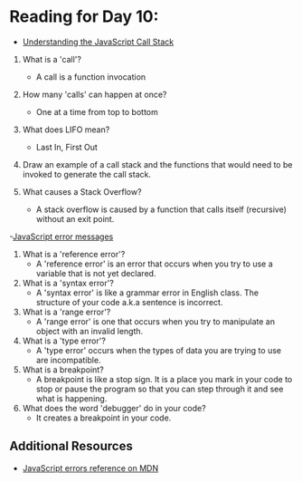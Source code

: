 # Reading for Day 10:

- [Understanding the JavaScript Call Stack](<https://www.freecodecamp.org/news/understanding-the-javascript-call-stack-861e41ae61d4/>)

1. What is a 'call'?
    - A call is a function invocation
2. How many 'calls' can happen at once?
    - One at a time from top to bottom
3. What does LIFO mean?
    - Last In, First Out
4. Draw an example of a call stack and the functions that would need to be invoked to generate the call stack.

5. What causes a Stack Overflow?
    - A stack overflow is caused by a function that calls itself (recursive) without an exit point.

-[JavaScript error messages](<https://codeburst.io/javascript-error-messages-debugging-d23f84f0ae7c>)

1. What is a 'reference error'?
    - A 'reference error' is an error that occurs when you try to use a variable that is not yet declared.
2. What is a 'syntax error'?
    - A 'syntax error' is like a grammar error in English class. The structure of your code a.k.a sentence is incorrect.
3. What is a 'range error'?
    - A 'range error' is one that occurs when you try to manipulate an object with an invalid length.
4. What is a 'type error'?
    - A 'type error' occurs when the types of data you are trying to use are incompatible.
5. What is a breakpoint?
    - A breakpoint is like a stop sign. It is a place you mark in your code to stop or pause the program so that you can step through it and see what is happening.
6. What does the word 'debugger' do in your code?
    - It creates a breakpoint in your code.

## Additional Resources

- [JavaScript errors reference on MDN](<https://developer.mozilla.org/en-US/docs/Web/JavaScript/Reference/Errors>)

